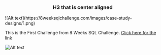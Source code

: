 <h3 style="text-align:center;">H3 that is center aligned</h3>
![Alt text](https://8weeksqlchallenge.com/images/case-study-designs/1.png)

This is the First Challenge from 8 Weeks SQL Challenge. [Click here for the link](https://8weeksqlchallenge.com/case-study-1/)

![Alt text](https://8weeksqlchallenge.com/images/case-study-designs/1.png)
